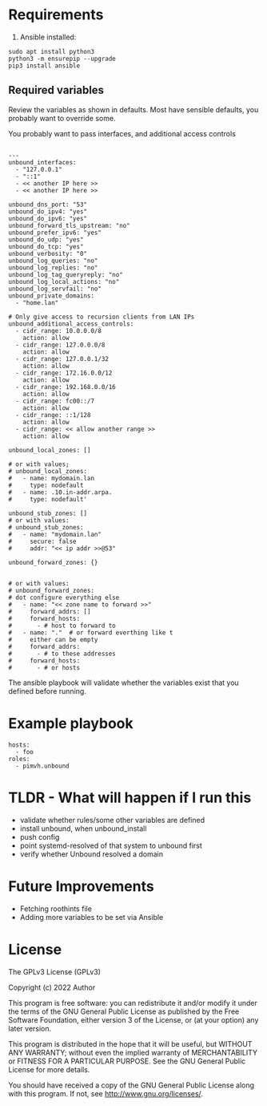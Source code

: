 # Requirements

1. Ansible installed:

```
sudo apt install python3
python3 -m ensurepip --upgrade
pip3 install ansible
```

## Required variables

Review the variables as shown in defaults. Most have sensible defaults, you probably want to override some.

You probably want to pass interfaces, and additional access controls

```

---
unbound_interfaces:
  - "127.0.0.1"
  - "::1"
  - << another IP here >>
  - << another IP here >>

unbound_dns_port: "53"
unbound_do_ipv4: "yes"
unbound_do_ipv6: "yes"
unbound_forward_tls_upstream: "no"
unbound_prefer_ipv6: "yes"
unbound_do_udp: "yes"
unbound_do_tcp: "yes"
unbound_verbosity: "0"
unbound_log_queries: "no"
unbound_log_replies: "no"
unbound_log_tag_queryreply: "no"
unbound_log_local_actions: "no"
unbound_log_servfail: "no"
unbound_private_domains:
  - "home.lan"

# Only give access to recursion clients from LAN IPs
unbound_additional_access_controls:
  - cidr_range: 10.0.0.0/8
    action: allow
  - cidr_range: 127.0.0.0/8
    action: allow
  - cidr_range: 127.0.0.1/32
    action: allow
  - cidr_range: 172.16.0.0/12
    action: allow
  - cidr_range: 192.168.0.0/16
    action: allow
  - cidr_range: fc00::/7
    action: allow
  - cidr_range: ::1/128
    action: allow
  - cidr_range: << allow another range >>
    action: allow

unbound_local_zones: []

# or with values;
# unbound_local_zones:
#   - name: mydomain.lan
#     type: nodefault
#   - name: .10.in-addr.arpa.
#     type: nodefault'

unbound_stub_zones: []
# or with values:
# unbound_stub_zones:
#   - name: "mydomain.lan"
#     secure: false
#     addr: "<< ip addr >>@53"

unbound_forward_zones: {}


# or with values:
# unbound_forward_zones:
# dot configure everything else
#   - name: "<< zone name to forward >>"
#     forward_addrs: []
#     forward_hosts:
#       - # host to forward to
#   - name: "."  # or forward everthing like t
#     either can be empty
#     forward_addrs:
#       - # to these addresses
#     forward_hosts:
#       - # or hosts
```

The ansible playbook will validate whether the variables exist that you defined before running.

# Example playbook

```
hosts:
  - foo
roles:
  - pimvh.unbound

```

# TLDR - What will happen if I run this

- validate whether rules/some other variables are defined
- install unbound, when unbound_install
- push config
- point systemd-resolved of that system to unbound first
- verify whether Unbound resolved a domain

# Future Improvements

- Fetching roothints file
- Adding more variables to be set via Ansible

# License

The GPLv3 License (GPLv3)

Copyright (c) 2022 Author

This program is free software: you can redistribute it and/or modify
it under the terms of the GNU General Public License as published by
the Free Software Foundation, either version 3 of the License, or
(at your option) any later version.

This program is distributed in the hope that it will be useful,
but WITHOUT ANY WARRANTY; without even the implied warranty of
MERCHANTABILITY or FITNESS FOR A PARTICULAR PURPOSE. See the
GNU General Public License for more details.

You should have received a copy of the GNU General Public License
along with this program. If not, see <http://www.gnu.org/licenses/>.
